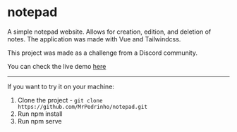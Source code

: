 # notepad

A simple notepad website. Allows for creation, edition, and deletion of notes.
The application was made with Vue and Tailwindcss.

This project was made as a challenge from a Discord community.

You can check the live demo [here](https://)

---

If you want to try it on your machine:

1. Clone the project - `git clone https://github.com/MrPedrinho/notepad.git`
2. Run npm install
3. Run npm serve
